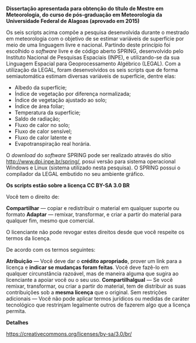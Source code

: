 **Dissertação apresentada para obtenção do título de Mestre em Meteorologia, do curso de pós-graduação em Meteorologia da Universidade Federal de Alagoas (aprovado em 2015)**

Os seis scripts acima compõe a pesquisa desenvolvida durante o mestrado em meteorologia com o objetivo de se estimar variáveis de superfície por meio de uma linguagem livre e nacional. Partindo deste princípio foi escolhido o *software* livre e de código aberto SPRING, desenvolvido pelo Instituto Nacional de Pesquisas Espaciais (INPE), e utilizando-se da sua Linguagem Espacial para Geoprocessamento Algébrico (LEGAL). Com a utilização da LEGAL, foram desenvolvidos os seis scripts que de forma semiautomática estimam diversas variáveis de superfície, dentre elas:

* Albedo da superfície;
* Índice de vegetação por diferença normalizada;
* Índice de vegetação ajustado ao solo;
* Índice de área foliar;
* Temperatura da superfície;
* Saldo de radiação;
* Fluxo de calor no solo;
* Fluxo de calor sensível;
* Fluxo de calor latente e
* Evapotranspiração real horária.

O *download* do *software* SPRING pode ser realizado através do sítio <http://www.dpi.inpe.br/spring/>, posui versão para sistema operacional Windows e Linux (sistema utilizado nesta pesquisa). O SPRING possui o compilador da LEGAL embutido no seu ambiente gráfico.

**Os scripts estão sobre a licença CC BY-SA 3.0 BR**

Você tem o direito de:

**Compartilhar** — copiar e redistribuir o material em qualquer suporte ou formato
**Adaptar** — remixar, transformar, e criar a partir do material
para qualquer fim, mesmo que comercial.

O licenciante não pode revogar estes direitos desde que você respeite os termos da licença.

De acordo com os termos seguintes:

**Atribuição** — Você deve dar o **crédito apropriado**, prover um link para a licença e **indicar se mudanças foram feitas**. Você deve fazê-lo em qualquer circunstância razoável, mas de maneira alguma que sugira ao licenciante a apoiar você ou o seu uso.
**CompartilhaIgual** — Se você remixar, transformar, ou criar a partir do material, tem de distribuir as suas contribuições sob a **mesma licença** que o original.
Sem restrições adicionais — Você não pode aplicar termos jurídicos ou medidas de caráter tecnológico que restrinjam legalmente outros de fazerem algo que a licença permita.

**Detalhes**

https://creativecommons.org/licenses/by-sa/3.0/br/
